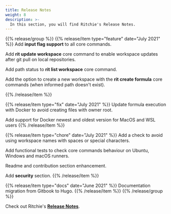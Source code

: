 ```yaml
---
title: Release Notes
weight: 8
description: >-
  In this section, you will find Ritchie's Release Notes.
---
```


{{% release/group %}}
{{% release/item type="feature"  date="July 2021" %}}
Add **input flag support** to all core commands.

Add **rit update workspace** core command to enable workspace updates after git pull on local repositories.

Add path status to **rit list workspace** core command.

Add the option to create a new workspace with the **rit create formula**  core commands (when informed path doesn't exist).

{{% /release/item %}}
 

{{% release/item type="fix" date="July 2021" %}}
Update formula execution with Docker to avoid creating files with owner root.

Add support for Docker newest and oldest version for MacOS and WSL users
{{% /release/item  %}}


{{% release/item type="chore" date="July 2021" %}}
Add a check to avoid using workspace names with spaces or special characters.

Add functional tests to check core commands behaviour on Ubuntu, Windows and macOS runners.

Readme and contribution section enhancement.

Add **security** section.
{{% /release/item  %}}

{{% release/item type="docs"  date="June 2021" %}}
Documentation migration from Gitbook to Hugo.
{{% /release/item  %}}
{{% /release/group %}}
 
Check out Ritchie's [**Release Notes**](https://github.com/ZupIT/ritchie-cli/releases).
